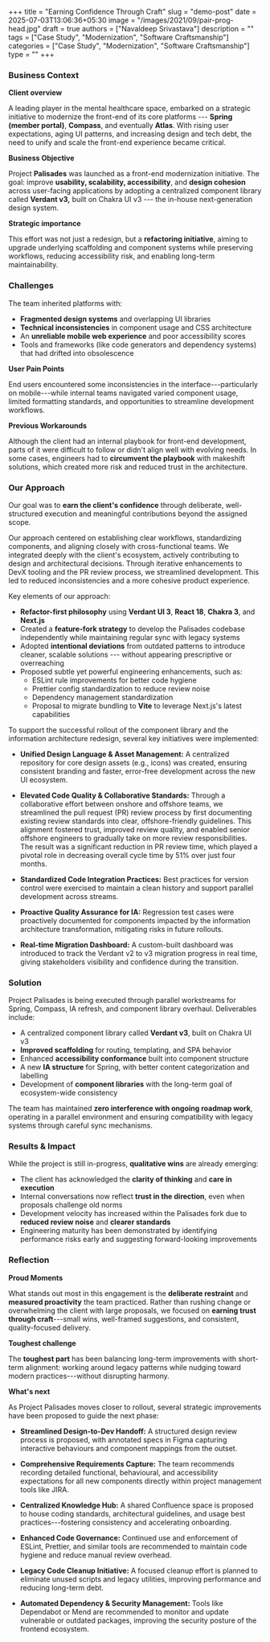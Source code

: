 +++
title = "Earning Confidence Through Craft"
slug = "demo-post"
date = 2025-07-03T13:06:36+05:30
image = "/images/2021/09/pair-prog-head.jpg"
draft = true
authors = ["Navaldeep Srivastava"]
description = ""
tags = ["Case Study", "Modernization", "Software Craftsmanship"]
categories = ["Case Study", "Modernization", "Software Craftsmanship"]
type = ""
+++

### **Business Context**

**Client overview**

A leading player in the mental healthcare space, embarked on a strategic initiative to modernize the front-end of its core platforms --- **Spring (member portal)**, **Compass**, and eventually **Atlas**. With rising user expectations, aging UI patterns, and increasing design and tech debt, the need to unify and scale the front-end experience became critical.

**Business Objective**

Project **Palisades** was launched as a front-end modernization initiative. The goal: improve **usability, scalability, accessibility**, and **design cohesion** across user-facing applications by adopting a centralized component library called **Verdant v3,** built on Chakra UI v3 --- the in-house next-generation design system.

**Strategic importance**

This effort was not just a redesign, but a **refactoring initiative**, aiming to upgrade underlying scaffolding and component systems while preserving workflows, reducing accessibility risk, and enabling long-term maintainability.

### **Challenges**

The team inherited platforms with:

- **Fragmented design systems** and overlapping UI libraries
- **Technical inconsistencies** in component usage and CSS architecture
- An **unreliable mobile web experience** and poor accessibility scores
- Tools and frameworks (like code generators and dependency systems) that had drifted into obsolescence

**User Pain Points**

End users encountered some inconsistencies in the interface---particularly on mobile---while internal teams navigated varied component usage, limited formatting standards, and opportunities to streamline development workflows.

**Previous Workarounds**

Although the client had an internal playbook for front-end development, parts of it were difficult to follow or didn't align well with evolving needs. In some cases, engineers had to **circumvent the playbook** with makeshift solutions, which created more risk and reduced trust in the architecture.

### **Our Approach**

Our goal was to **earn the client's confidence** through deliberate, well-structured execution and meaningful contributions beyond the assigned scope.

Our approach centered on establishing clear workflows, standardizing components, and aligning closely with cross-functional teams. We integrated deeply with the client's ecosystem, actively contributing to design and architectural decisions. Through iterative enhancements to DevX tooling and the PR review process, we streamlined development. This led to reduced inconsistencies and a more cohesive product experience.

Key elements of our approach:

- **Refactor-first philosophy** using **Verdant UI 3**, **React 18**, **Chakra 3**, and **Next.js**
- Created a **feature-fork strategy** to develop the Palisades codebase independently while maintaining regular sync with legacy systems
- Adopted **intentional deviations** from outdated patterns to introduce cleaner, scalable solutions --- without appearing prescriptive or overreaching
- Proposed subtle yet powerful engineering enhancements, such as:
  - ESLint rule improvements for better code hygiene
  - Prettier config standardization to reduce review noise
  - Dependency management standardization
  - Proposal to migrate bundling to **Vite** to leverage Next.js's latest capabilities

To support the successful rollout of the component library and the information architecture redesign, several key initiatives were implemented:

- **Unified Design Language & Asset Management:** A centralized repository for core design assets (e.g., icons) was created, ensuring consistent branding and faster, error-free development across the new UI ecosystem.

- **Elevated Code Quality & Collaborative Standards:** Through a collaborative effort between onshore and offshore teams, we streamlined the pull request (PR) review process by first documenting existing review standards into clear, offshore-friendly guidelines. This alignment fostered trust, improved review quality, and enabled senior offshore engineers to gradually take on more review responsibilities. The result was a significant reduction in PR review time, which played a pivotal role in decreasing overall cycle time by 51% over just four months.

- **Standardized Code Integration Practices:** Best practices for version control were exercised to maintain a clean history and support parallel development across streams.

- **Proactive Quality Assurance for IA:** Regression test cases were proactively documented for components impacted by the information architecture transformation, mitigating risks in future rollouts.

- **Real-time Migration Dashboard:** A custom-built dashboard was introduced to track the Verdant v2 to v3 migration progress in real time, giving stakeholders visibility and confidence during the transition.

### **Solution**

Project Palisades is being executed through parallel workstreams for Spring, Compass, IA refresh, and component library overhaul. Deliverables include:

- A centralized component library called **Verdant v3**, built on Chakra UI v3
- **Improved scaffolding** for routing, templating, and SPA behavior
- Enhanced **accessibility conformance** built into component structure
- A new **IA structure** for Spring, with better content categorization and labelling
- Development of **component libraries** with the long-term goal of ecosystem-wide consistency

The team has maintained **zero interference with ongoing roadmap work**, operating in a parallel environment and ensuring compatibility with legacy systems through careful sync mechanisms.

### **Results & Impact**

While the project is still in-progress, **qualitative wins** are already emerging:

- The client has acknowledged the **clarity of thinking** and **care in execution**
- Internal conversations now reflect **trust in the direction**, even when proposals challenge old norms
- Development velocity has increased within the Palisades fork due to **reduced review noise** and **clearer standards**
- Engineering maturity has been demonstrated by identifying performance risks early and suggesting forward-looking improvements

### **Reflection**

**Proud Moments**

What stands out most in this engagement is the **deliberate restraint** and **measured proactivity** the team practiced. Rather than rushing change or overwhelming the client with large proposals, we focused on **earning trust through craft**---small wins, well-framed suggestions, and consistent, quality-focused delivery.

**Toughest challenge**

The **toughest part** has been balancing long-term improvements with short-term alignment: working around legacy patterns while nudging toward modern practices---without disrupting harmony.

**What's next**

As Project Palisades moves closer to rollout, several strategic improvements have been proposed to guide the next phase:

- **Streamlined Design-to-Dev Handoff:** A structured design review process is proposed, with annotated specs in Figma capturing interactive behaviours and component mappings from the outset.

- **Comprehensive Requirements Capture:** The team recommends recording detailed functional, behavioural, and accessibility expectations for all new components directly within project management tools like JIRA.

- **Centralized Knowledge Hub:** A shared Confluence space is proposed to house coding standards, architectural guidelines, and usage best practices---fostering consistency and accelerating onboarding.

- **Enhanced Code Governance:** Continued use and enforcement of ESLint, Prettier, and similar tools are recommended to maintain code hygiene and reduce manual review overhead.

- **Legacy Code Cleanup Initiative:** A focused cleanup effort is planned to eliminate unused scripts and legacy utilities, improving performance and reducing long-term debt.

- **Automated Dependency & Security Management:** Tools like Dependabot or Mend are recommended to monitor and update vulnerable or outdated packages, improving the security posture of the frontend ecosystem.
